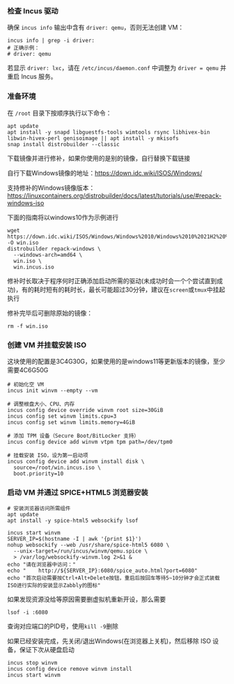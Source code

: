 
### 检查 Incus 驱动

确保 `incus info` 输出中含有 `driver: qemu`，否则无法创建 VM：

```shell
incus info | grep -i driver:
# 正确示例：
# driver: qemu
```

若显示 `driver: lxc`，请在 `/etc/incus/daemon.conf` 中调整为 `driver = qemu` 并重启 Incus 服务。

### 准备环境

在 `/root` 目录下按顺序执行以下命令：

```shell
apt update
apt install -y snapd libguestfs-tools wimtools rsync libhivex-bin libwin-hivex-perl genisoimage || apt install -y mkisofs
snap install distrobuilder --classic
```

下载镜像并进行修补，如果你使用的是别的镜像，自行替换下载链接

自行下载Windows镜像的地址：https://down.idc.wiki/ISOS/Windows/

支持修补的Windows镜像版本：https://linuxcontainers.org/distrobuilder/docs/latest/tutorials/use/#repack-windows-iso

下面的指南将以windows10作为示例进行

```shell
wget https://down.idc.wiki/ISOS/Windows/Windows%2010/Windows%2010%2021H2%20%28amd64%29.iso -O win.iso
distrobuilder repack-windows \
  --windows-arch=amd64 \
  win.iso \
  win.incus.iso
```

修补时长取决于程序何时正确添加启动所需的驱动(未成功时会一个个尝试直到成功)，有的耗时短有的耗时长，最长可能超过30分钟，建议在```screen```或```tmux```中挂起执行

修补完毕后可删除原始的镜像：

```shell
rm -f win.iso
```

### 创建 VM 并挂载安装 ISO

这块使用的配置是3C4G30G，如果使用的是windows11等更新版本的镜像，至少需要4C6G50G

```shell
# 初始化空 VM
incus init winvm --empty --vm

# 调整根盘大小、CPU、内存
incus config device override winvm root size=30GiB
incus config set winvm limits.cpu=3
incus config set winvm limits.memory=4GiB

# 添加 TPM 设备（Secure Boot/BitLocker 支持）
incus config device add winvm vtpm tpm path=/dev/tpm0

# 挂载安装 ISO，设为第一启动项
incus config device add winvm install disk \
  source=/root/win.incus.iso \
  boot.priority=10
```

### 启动 VM 并通过 SPICE+HTML5 浏览器安装

```shell
# 安装浏览器访问所需组件
apt update
apt install -y spice-html5 websockify lsof
```

```shell
incus start winvm
SERVER_IP=$(hostname -I | awk '{print $1}')
nohup websockify --web /usr/share/spice-html5 6080 \
  --unix-target=/run/incus/winvm/qemu.spice \
  > /var/log/websockify-winvm.log 2>&1 &
echo "请在浏览器中访问："
echo "    http://${SERVER_IP}:6080/spice_auto.html?port=6080"
echo "首次启动需要按Ctrl+Alt+Delete按钮，重启后按回车等待5~10分钟才会正式装载ISO进行实际的安装显示Zabbly的图标"
```

如果发现资源没给等原因需要删虚拟机重新开设，那么需要

```shell
lsof -i :6080
```

查询对应端口的PID号，使用```kill -9```删除

如果已经安装完成，先关闭/退出Windows(在浏览器上关机)，然后移除 ISO 设备，保证下次从硬盘启动

```shell
incus stop winvm
incus config device remove winvm install
incus start winvm
```
